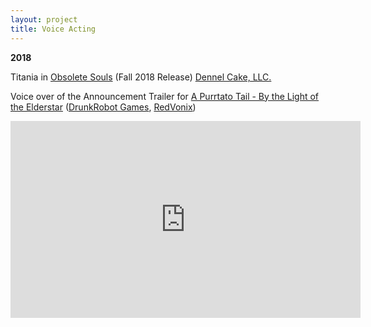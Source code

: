```yaml
---
layout: project
title: Voice Acting
---
```

<b>2018</b>

Titania in [Obsolete Souls](https://twitter.com/ObsoleteSouls?lang=en) (Fall 2018 Release)
[Dennel Cake, LLC.](https://www.dennelcake.com/)

Voice over of the Announcement Trailer for [A Purrtato Tail - By the Light of the Elderstar](https://twitter.com/PurrtatoTail)
([DrunkRobot Games](https://twitter.com/DrunkRobotGames), [RedVonix](https://twitter.com/RedVonix))

<iframe width="560" height="315" src="https://www.youtube.com/embed/67-0QfbQ8tI?rel=0" frameborder="0" allow="autoplay; encrypted-media" allowfullscreen></iframe>
